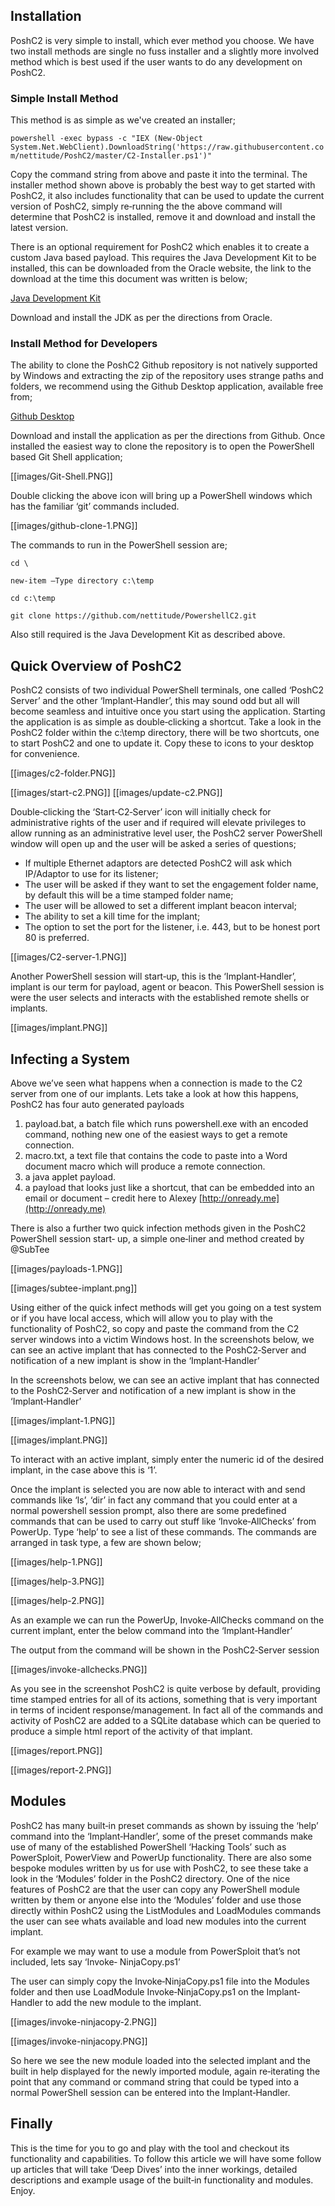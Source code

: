 ## Installation

PoshC2 is very simple to install, which ever method you choose. We have two install methods are
single no fuss installer and a slightly more involved method which is best used if the user wants to
do any development on PoshC2.

### Simple Install Method

This method is as simple as we've created an installer;

`powershell -exec bypass -c "IEX (New-Object System.Net.WebClient).DownloadString('https://raw.githubusercontent.com/nettitude/PoshC2/master/C2-Installer.ps1')"`

Copy the command string from above and paste it into the terminal.
The installer method shown above is probably the best way to get started with PoshC2, it also
includes functionality that can be used to update the current version of PoshC2, simply re‐running
the the above command will determine that PoshC2 is installed, remove it and download and install
the latest version.

There is an optional requirement for PoshC2 which enables it to create a custom Java based payload.
This requires the Java Development Kit to be installed, this can be downloaded from the Oracle
website, the link to the download at the time this document was written is below;

[Java Development Kit](http://www.oracle.com/technetwork/java/javase/downloads/jdk8‐downloads‐2133151.html)

Download and install the JDK as per the directions from Oracle.

### Install Method for Developers

The ability to clone the PoshC2 Github repository is not natively supported by Windows and
extracting the zip of the repository uses strange paths and folders, we recommend using the Github
Desktop application, available free from;

[Github Desktop]( https://desktop.github.com)

Download and install the application as per the directions from Github.
Once installed the easiest way to clone the repository is to open the PowerShell based Git Shell
application;

[[images/Git-Shell.PNG]]

Double clicking the above icon will bring up a PowerShell windows which has the familiar ‘git’
commands included.

[[images/github-clone-1.PNG]]

The commands to run in the PowerShell session are;

`cd \`

`new‐item –Type directory c:\temp`

`cd c:\temp`

`git clone https://github.com/nettitude/PowershellC2.git`

Also still required is the Java Development Kit as described above.

## Quick Overview of PoshC2

PoshC2 consists of two individual PowerShell terminals, one called ‘PoshC2 Server’ and the other
‘Implant‐Handler’, this may sound odd but all will become seamless and intuitive once you start
using the application. Starting the application is as simple as double‐clicking a shortcut. Take a look in the PoshC2 folder within the c:\temp directory, there will be two shortcuts, one to start PoshC2
and one to update it. Copy these to icons to your desktop for convenience.

[[images/c2-folder.PNG]]

[[images/start-c2.PNG]]        [[images/update-c2.PNG]]

Double‐clicking the ‘Start‐C2‐Server’ icon will initially check for administrative rights of the user and
if required will elevate privileges to allow running as an administrative level user, the PoshC2
server PowerShell window will open up and the user will be asked a series of questions;

* If multiple Ethernet adaptors are detected PoshC2 will ask which IP/Adaptor to use for its
listener;
* The user will be asked if they want to set the engagement folder name, by default this will be a
time stamped folder name;
* The user will be allowed to set a different implant beacon interval;
* The ability to set a kill time for the implant;
* The option to set the port for the listener, i.e. 443, but to be honest port 80 is preferred.

[[images/C2-server-1.PNG]]

Another PowerShell session will start‐up, this is the ‘Implant‐Handler’, implant is our term for
payload, agent or beacon. This PowerShell session is were the user selects and interacts with the
established remote shells or implants.

[[images/implant.PNG]]

## Infecting a System

Above we’ve seen what happens when a connection is made to the C2 server from one of our
implants. Lets take a look at how this happens, PoshC2 has four auto generated payloads

1. payload.bat, a batch file which runs powershell.exe with an encoded command, nothing new one
of the easiest ways to get a remote connection.
2. macro.txt, a text file that contains the code to paste into a Word document macro which will
produce a remote connection.
3. a java applet payload.
4. a payload that looks just like a shortcut, that can be embedded into an email or document – credit
here to Alexey [http://onready.me](http://onready.me)

There is also a further two quick infection methods given in the PoshC2 PowerShell session start‐
up, a simple one‐liner and  method created by @SubTee

[[images/payloads-1.PNG]]

[[images/subtee-implant.png]]

Using either of the  quick infect methods will get you going  on a test system  or if you have local
access, which will allow you to play with the functionality of PoshC2, so copy and paste the
command from the C2 server windows into a victim Windows host.
In the screenshots below, we can see an active implant that has connected to the  PoshC2‐Server and
notification of a new implant is show in the ‘Implant‐Handler’

In the screenshots below, we can see an active implant that has connected to the  PoshC2‐Server and
notification of a new implant is show in the ‘Implant‐Handler’

[[images/implant-1.PNG]]

[[images/implant.PNG]]

To interact with an active implant, simply enter the numeric id of the desired implant, in the case
above this is ‘1’.

Once the implant is selected you are now able to interact with and send commands like ‘ls’, ‘dir’
in fact any command that you could enter at a normal powershell session prompt, also there are some
predefined commands that can be used to carry out stuff like ‘Invoke‐AllChecks’ from PowerUp.
Type ‘help’ to see a list of these commands. The commands are arranged in task type, a few are
shown below;

[[images/help-1.PNG]]

[[images/help-3.PNG]]

[[images/help-2.PNG]]

As an example we can run the PowerUp, Invoke‐AllChecks command on the current implant, enter
the below command into the ‘Implant‐Handler’

The output from the command will be shown in the PoshC2‐Server session

[[images/invoke-allchecks.PNG]]

As you see in the screenshot PoshC2 is quite verbose by default, providing time stamped entries for
all of its actions, something that is very important in terms of incident response/management. In fact
all of the commands and activity of PoshC2 are added to a SQLite database which can be queried to
produce a simple html report of the activity of that implant.

[[images/report.PNG]]

[[images/report-2.PNG]]

## Modules

PoshC2 has many built‐in preset commands as shown by issuing the ‘help’ command into the
‘Implant‐Handler’, some of the preset commands make use of many of the established PowerShell
‘Hacking Tools’ such as PowerSploit, PowerView and PowerUp functionality. There are also some
 bespoke modules written by us for use with PoshC2, to see these take a look in the ‘Modules’ folder
in the PoshC2 directory. One of the nice features of PoshC2 are that the user can copy any
PowerShell module written by them or anyone else into the ‘Modules’ folder and use those directly
within PoshC2 using the ListModules and LoadModules  commands the user can see whats
available and load new modules into the current implant.

For example we may want to use a module from PowerSploit that’s not included, lets say ‘Invoke‐
NinjaCopy.ps1’

The user can simply copy the Invoke‐NinjaCopy.ps1 file into the Modules folder and then use
LoadModule Invoke‐NinjaCopy.ps1 on the Implant‐Handler to add the new module to the implant.

[[images/invoke-ninjacopy-2.PNG]]

[[images/invoke-ninjacopy.PNG]]

So here we see the new module loaded into the selected implant and the built in help displayed for
the newly imported module, again re‐iterating the point that any command or command string that
could be typed into a normal PowerShell session can be entered into the Implant‐Handler.

## Finally

This is the time for you to go and play with the tool and checkout its functionality and capabilities.
To follow this article we will have some follow up articles that will take ‘Deep Dives’ into the inner
workings, detailed descriptions and example usage of the built‐in functionality and modules.
Enjoy.